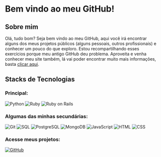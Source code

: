 # Bem vindo ao meu GitHub!

## Sobre mim

Olá, tudo bom? Seja bem vindo ao meu GitHub, aqui você irá encontrar alguns dos meus projetos públicos (alguns pessoais, outros profissionais) e conhecer um pouco do que exploro. Estou recompartilhando esses exercícios porque meu antigo GitHub deu problema. Aproveita e venha conhecer meu site também, lá vai poder encontrar muito mais informações, basta [clicar aqui](https://linkedin.com/in/caioroch).


## Stacks de Tecnologias

### Principal:
![Python](https://img.shields.io/badge/-Python-333333?style=flat&logo=python)
![Ruby](https://img.shields.io/badge/-Ruby-333333?style=flat&logo=ruby)
![Ruby on Rails](https://img.shields.io/badge/-Ruby%20on%20Rails-333333?style=flat&logo=rubyonrails)

### Algumas das minhas secundárias:
![Git](https://img.shields.io/badge/-Git-333333?style=flat&logo=git)
![SQL](https://img.shields.io/badge/-SQL-333333?style=flat&logo=sql)
![PostgreSQL](https://img.shields.io/badge/-PostgreSQL-333333?style=flat&logo=postgresql)
![MongoDB](https://img.shields.io/badge/-MongoDB-333333?style=flat&logo=mongodb)
![JavaScript](https://img.shields.io/badge/-JavaScript-333333?style=flat&logo=javascript)
![HTML](https://img.shields.io/badge/-HTML-333333?style=flat&logo=html5)
![CSS](https://img.shields.io/badge/-CSS-333333?style=flat&logo=css3)

### Acesse meus projetos:
[![GitHub](https://img.shields.io/badge/GitHub-caiorocha7-181717?style=flat&logo=github)](https://github.com/caiorocha7)
